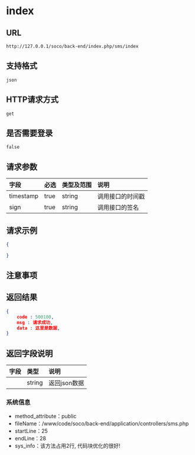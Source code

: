# index

##  URL
    http://127.0.0.1/soco/back-end/index.php/sms/index

##  支持格式
    json

##  HTTP请求方式
    get

##  是否需要登录
    false

##  请求参数
| 字段                     |   必选            |   类型及范围    | 说明                               |
|:-------------------------|:----------------- |:----------------|:-----------------------------------|
|timestamp|true|string|调用接口的时间戳|
|sign|true|string|调用接口的签名|


##  请求示例
```json
{
    
}
```

##  注意事项
    

##  返回结果
```json
{
    code : 500100,
	msg : 请求成功,
	data : 这里是数据,
}
```

##  返回字段说明
| 字段                     |   类型           | 说明                               |
|:-------------------------|:-----------------|:-----------------------------------|
||string|返回json数据|


### 系统信息
- method_attribute：public
- fileName：/www/code/soco/back-end/application/controllers/sms.php
- startLine：25
- endLine：28
- sys_info：该方法占用2行, 代码块优化的很好!
